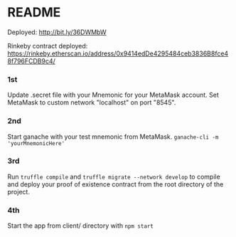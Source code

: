 # README
Deployed: http://bit.ly/36DWMbW

Rinkeby contract deployed: https://rinkeby.etherscan.io/address/0x9414edDe4295484ceb3836B8fce48f796FCDB9c4/  
### 1st

Update .secret file with your Mnemonic for your MetaMask account. Set MetaMask to custom network "localhost" on port "8545".

### 2nd
Start ganache with your test mnemonic from MetaMask. `ganache-cli -m 'yourMnemonicHere' `

### 3rd
Run `truffle compile` and `truffle migrate --network develop` to compile and deploy your proof of existence contract from the root directory of the project.

### 4th
Start the app from client/ directory with `npm start`
 







